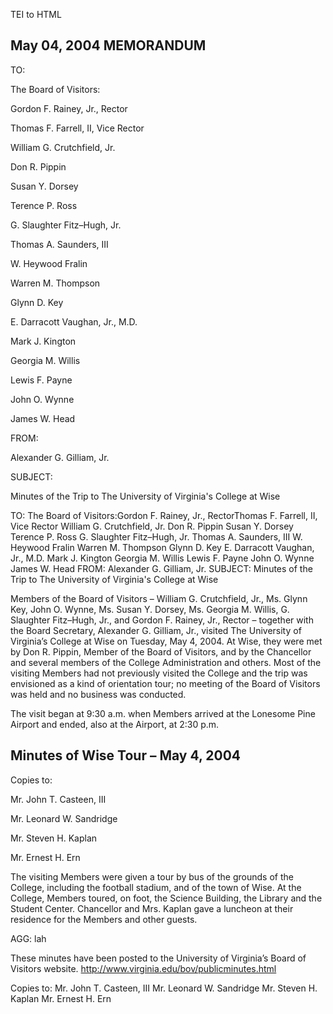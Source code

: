 TEI to HTML

May 04, 2004 MEMORANDUM
-----------------------

TO:

The Board of Visitors:

Gordon F. Rainey, Jr., Rector

Thomas F. Farrell, II, Vice Rector

William G. Crutchfield, Jr.

Don R. Pippin

Susan Y. Dorsey

Terence P. Ross

G. Slaughter Fitz–Hugh, Jr.

Thomas A. Saunders, III

W. Heywood Fralin

Warren M. Thompson

Glynn D. Key

E. Darracott Vaughan, Jr., M.D.

Mark J. Kington

Georgia M. Willis

Lewis F. Payne

John O. Wynne

James W. Head

FROM:

Alexander G. Gilliam, Jr.

SUBJECT:

Minutes of the Trip to The University of Virginia's College at Wise

TO: The Board of Visitors:Gordon F. Rainey, Jr., RectorThomas F. Farrell, II, Vice Rector William G. Crutchfield, Jr. Don R. Pippin Susan Y. Dorsey Terence P. Ross G. Slaughter Fitz–Hugh, Jr. Thomas A. Saunders, III W. Heywood Fralin Warren M. Thompson Glynn D. Key E. Darracott Vaughan, Jr., M.D. Mark J. Kington Georgia M. Willis Lewis F. Payne John O. Wynne James W. Head FROM: Alexander G. Gilliam, Jr. SUBJECT: Minutes of the Trip to The University of Virginia's College at Wise

Members of the Board of Visitors – William G. Crutchfield, Jr., Ms. Glynn Key, John O. Wynne, Ms. Susan Y. Dorsey, Ms. Georgia M. Willis, G. Slaughter Fitz–Hugh, Jr., and Gordon F. Rainey, Jr., Rector – together with the Board Secretary, Alexander G. Gilliam, Jr., visited The University of Virginia’s College at Wise on Tuesday, May 4, 2004. At Wise, they were met by Don R. Pippin, Member of the Board of Visitors, and by the Chancellor and several members of the College Administration and others. Most of the visiting Members had not previously visited the College and the trip was envisioned as a kind of orientation tour; no meeting of the Board of Visitors was held and no business was conducted.

The visit began at 9:30 a.m. when Members arrived at the Lonesome Pine Airport and ended, also at the Airport, at 2:30 p.m.

Minutes of Wise Tour – May 4, 2004
----------------------------------

Copies to:

Mr. John T. Casteen, III

Mr. Leonard W. Sandridge

Mr. Steven H. Kaplan

Mr. Ernest H. Ern

The visiting Members were given a tour by bus of the grounds of the College, including the football stadium, and of the town of Wise. At the College, Members toured, on foot, the Science Building, the Library and the Student Center. Chancellor and Mrs. Kaplan gave a luncheon at their residence for the Members and other guests.

AGG: lah

These minutes have been posted to the University of Virginia’s Board of Visitors website. http://www.virginia.edu/bov/publicminutes.html

Copies to: Mr. John T. Casteen, III Mr. Leonard W. Sandridge Mr. Steven H. Kaplan Mr. Ernest H. Ern